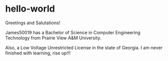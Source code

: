 # hello-world

Greetings and Salutations!

James50019 has a Bachelor of Science in Computer Engineering Technology from Prairie View A&M University.

Also, a Low Voltage Unrestricted License in the state of Georgia.
I am never finished with learning, rise up!!!

